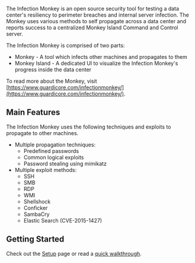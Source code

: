 The Infection Monkey is an open source security tool for testing a data center's resiliency to perimeter breaches and internal server infection. The Monkey uses various methods to self propagate across a data center and reports success to a centralized Monkey Island Command and Control server.

The Infection Monkey is comprised of two parts:

* Monkey - A tool which infects other machines and propagates to them
* Monkey Island - A dedicated UI to visualize the Infection Monkey's progress inside the data center

To read more about the Monkey, visit [https://www.guardicore.com/infectionmonkey/](https://www.guardicore.com/infectionmonkey/).

## Main Features

The Infection Monkey uses the following techniques and exploits to propagate to other machines.

* Multiple propagation techniques:
  * Predefined passwords
  * Common logical exploits
  * Password stealing using mimikatz
* Multiple exploit methods:
  * SSH
  * SMB
  * RDP
  * WMI
  * Shellshock
  * Conficker
  * SambaCry
  * Elastic Search (CVE-2015-1427)

## Getting Started

Check out the [Setup](https://github.com/guardicore/monkey/wiki/setup) page or read a [quick walkthrough](https://www.guardicore.com/infectionmonkey/wt/).